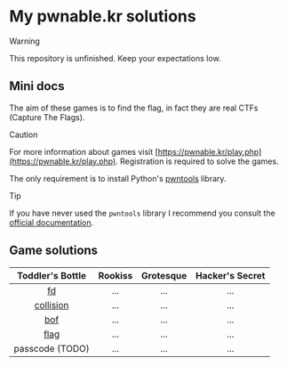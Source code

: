 # My pwnable.kr solutions

> [!WARNING]
> This repository is unfinished. Keep your expectations low.

## Mini docs

The aim of these games is to find the flag, in fact they are real CTFs (Capture The Flags).

> [!CAUTION]
> For more information about games visit [https://pwnable.kr/play.php](https://pwnable.kr/play.php). Registration is required to solve the games.

The only requirement is to install Python's [pwntools](https://pypi.org/project/pwntools/) library.

> [!TIP]
> If you have never used the `pwntools` library I recommend you consult the [official documentation](https://docs.pwntools.com/en/stable/).

## Game solutions

| Toddler's Bottle                                                               | Rookiss | Grotesque | Hacker's Secret |
| :---:                                                                          | :---:   | :---:     | :---:           |
| [fd](https://github.com/AntonioBerna/pwnable.kr/blob/master/fd/)               | ...     | ...       | ...             |
| [collision](https://github.com/AntonioBerna/pwnable.kr/blob/master/collision/) | ...     | ...       | ...             |
| [bof](https://github.com/AntonioBerna/pwnable.kr/blob/master/bof/)             | ...     | ...       | ...             |
| [flag](https://github.com/AntonioBerna/pwnable.kr/tree/master/flag)            | ...     | ...       | ...             |
| passcode (TODO)                                                                | ...     | ...       | ...             |
